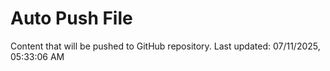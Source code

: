 # Auto Push File

Content that will be pushed to GitHub repository.
Last updated: 07/11/2025, 05:33:06 AM